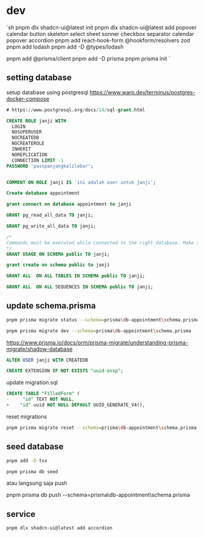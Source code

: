 # dev

`sh
pnpm dlx shadcn-ui@latest init
pnpm dlx shadcn-ui@latest add popover calendar button skeleton select sheet sonner checkbox separator calendar popover accordion
pnpm add react-hook-form @hookform/resolvers zod
pnpm add lodash
pnpm add -D @types/lodash

pnpm add @prisma/client
pnpm add -D prisma
pnpm prisma init
`

## setting database

setup database using postgresql
<https://www.warp.dev/terminus/postgres-docker-compose>

```sql
# https://www.postgresql.org/docs/14/sql-grant.html

CREATE ROLE janji WITH
  LOGIN
  NOSUPERUSER
  NOCREATEDB
  NOCREATEROLE
  INHERIT
  NOREPLICATION
  CONNECTION LIMIT -1
PASSWORD 'passpanjangkalilebar';


COMMENT ON ROLE janji IS 'ini adalah user untuk janji';

Create database appointment

grant connect on database appointment to janji

GRANT pg_read_all_data TO janji;

GRANT pg_write_all_data TO janji;

/*
Commands must be executed while connected to the right database. Make sure of it.
*/
GRANT USAGE ON SCHEMA public TO janji;

grant create on schema public to janji

GRANT ALL  ON ALL TABLES IN SCHEMA public TO janji;

GRANT ALL  ON ALL SEQUENCES IN SCHEMA public TO janji;
```

## update schema.prisma

```sh
pnpm prisma migrate status --schema=prisma\db-appointment\schema.prisma

pnpm prisma migrate dev --schema=prisma\db-appointment\schema.prisma
```

<https://www.prisma.io/docs/orm/prisma-migrate/understanding-prisma-migrate/shadow-database>

```sql
ALTER USER janji WITH CREATEDB

CREATE EXTENSION IF NOT EXISTS "uuid-ossp";

```

update migration.sql

```sql
CREATE TABLE "FilledForm" (
-     "id" TEXT NOT NULL,
+    "id" uuid NOT NULL DEFAULT UUID_GENERATE_V4(),
```

reset migrations

```sh
pnpm prisma migrate reset --schema=prisma\db-appointment\schema.prisma
```

## seed database

```sh
pnpm add -D tsx
```

```sh
pnpm prisma db seed
```

atau langsung saja push

pnpm prisma db push --schema=prisma\db-appointment\schema.prisma

## service

```sh
pnpm dlx shadcn-ui@latest add accordion
```
